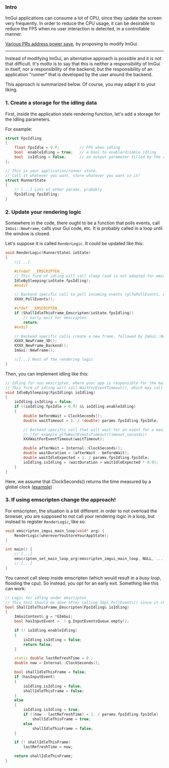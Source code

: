 ### Intro

ImGui applications can consume a lot of CPU, since they update the screen very frequently. In order to reduce the CPU usage, it can be desirable to reduce the FPS when no user interaction is detected, in a controllable manner.

[Various PRs address power save](https://github.com/ocornut/imgui/pulls?q=is%3Apr+is%3Aopen+power), by proposing to modify ImGui.

----

Instead of modifying ImGui, an alternative approach is possible and it is not that difficult. It's motto is to say that this is neither a responsibility of ImGui in itself, nor a responsibility of the backend, but the responsibility of an application "runner" that is developed by the user around the backend.

This approach is summarized below. Of course, you may adapt it to your liking.

### 1. Create a storage for the idling data

First, inside the application state rendering function, let's add a storage for the Idling parameters.

For example:
```cpp
struct FpsIdling
{
    float fpsIdle = 9.f;         // FPS when idling
    bool  enableIdling = true;   // a bool to enable/disable idling
    bool  isIdling = false;      // an output parameter filled by the runner
};

// This is your application/runner state.
// Call it whatever you want, store whatever you want in it!
struct RunnerState
{
    // [...] Lots of other params, probably
    FpsIdling fpsIdling;
}
```

### 2. Update your rendering logic

Somewhere in the code, there ought to be a function that polls events, call `ImGui::NewFrame`, calls your Gui code, etc. It is probably called in a loop until the window is closed.

Let's suppose it is called `RenderLogic`. It could be updated like this:

```cpp
void RenderLogic(RunnerState& ioState)
{
    //[...]

    #ifndef __EMSCRIPTEN__
    // This form of idling will call sleep (and is not adapted for emscripten)
    IdleBySleeping(ioState.fpsIdling);
    #endif

    // Backend specific call to poll incoming events (glfwPollEvents, etc.)
    XXXX_PollEvents();

    #ifdef __EMSCRIPTEN__
    if (ShallIdleThisFrame_Emscripten(ioState.fpsIdling))
        // early exit for emscripten
        return;
    #endif

    // Backend specific calls create a new frame, followed by ImGui::NewFrame()
    XXXX_NewFrame_3D();
    XXXX_NewFrame_Backend();
    ImGui::NewFrame();

    //[...] Rest of the rendering logic
}
```

Then, you can implement idling like this:

```cpp
// Idling for non emscripten, where your app is responsible for the main loop.
// This form of idling will call WaitForEventTimeout(), which may call sleep()
void IdleBySleeping(FpsIdling& ioIdling)
{
    ioIdling.isIdling = false;
    if ((ioIdling.fpsIdle > 0.f) && ioIdling.enableIdling)
    {
        double beforeWait = ClockSeconds();
        double waitTimeout = 1. / (double) params.fpsIdling.fpsIdle;

        // Backend specific call that will wait for an event for a maximum duration of waitTimeout
        // (for example glfwWaitEventsTimeout(timeout_seconds))
        XXXWaitForEventTimeout(waitTimeout);

        double afterWait = Internal::ClockSeconds();
        double waitDuration = (afterWait - beforeWait);
        double waitIdleExpected = 1. / params.fpsIdling.fpsIdle;
        ioIdling.isIdling = (waitDuration > waitIdleExpected * 0.9);
    }
}
```

Here, we assume that ClockSeconds() returns the time measured by a global clock ([example](https://github.com/pthom/hello_imgui/blob/master/src/hello_imgui/internal/clock_seconds.cpp))

### 3. If using emscripten change the approach!

For emscripten, the situation is a bit different: in order to not overload the browser, you are supposed to not call your rendering logic in a loop, but instead to register `RenderLogic`, like so:

```cpp
void emscripten_imgui_main_loop(void* arg) {
    RenderLogic(whereverYouStoreYourAppState);
}

int main() {
    // [...]
    emscripten_set_main_loop_arg(emscripten_imgui_main_loop, NULL, ...);
    // [...]
}
```

You cannot call sleep inside emscripten (which would result in a _busy loop_, flooding the cpu). So instead, you opt for an early exit. Something like this can work:

```cpp
// Logic for idling under emscripten
// This test should be done after calling Impl_PollEvents() since it checks the event queue for incoming events!
bool ShallIdleThisFrame_Emscripten(FpsIdling& ioIdling)
{
    ImGuiContext& g = *GImGui;
    bool hasInputEvent =  ! g.InputEventsQueue.empty();

    if (! ioIdling.enableIdling)
    {
        ioIdling.isIdling = false;
        return false;
    }

    static double lastRefreshTime = 0.;
    double now = Internal::ClockSeconds();

    bool shallIdleThisFrame = false;
    if (hasInputEvent)
    {
        ioIdling.isIdling = false;
        shallIdleThisFrame = false;
    }
    else
    {
        ioIdling.isIdling = true;
        if ((now - lastRefreshTime) < 1. / params.fpsIdling.fpsIdle)
            shallIdleThisFrame = true;
        else
            shallIdleThisFrame = false;
    }

    if (! shallIdleThisFrame)
        lastRefreshTime = now;

    return shallIdleThisFrame;
}
```


